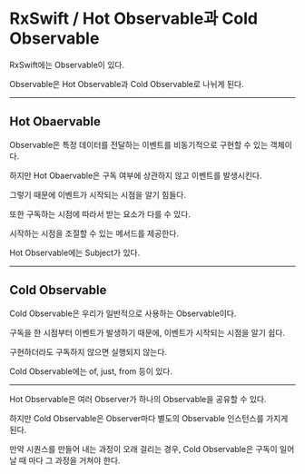# RxSwift / Hot Observable과 Cold Observable

RxSwift에는 Observable이 있다. 

Observable은 Hot Observable과 Cold Observable로 나뉘게 된다.

---

## Hot Obaervable

Observable은 특정 데이터를 전달하는 이벤트를 비동기적으로 구현할 수 있는 객체이다. 

하지만 Hot Obaervable은 구독 여부에 상관하지 않고 이벤트를 발생시킨다. 

그렇기 때문에 이벤트가 시작되는 시점을 알기 힘들다.

또한 구독하는 시점에 따라서 받는 요소가 다를 수 있다. 

시작하는 시점을 조절할 수 있는 메서드를 제공한다.

Hot Observable에는 Subject가 있다.

---

## Cold Observable

Cold Observable은 우리가 일반적으로 사용하는 Observable이다.

구독을 한 시점부터 이벤트가 발생하기 때문에, 이벤트가 시작되는 시점을 알기 쉽다.

구현하더라도 구독하지 않으면 실행되지 않는다.

Cold Observable에는 of, just, from 등이 있다. 

---

Hot Observable은 여러 Observer가 하나의 Observable을 공유할 수 있다. 

하지만 Cold Observable은 Observer마다 별도의 Observable 인스턴스를 가지게 된다. 

만약 시퀀스를 만들어 내는 과정이 오래 걸리는 경우, Cold Observable은 구독이 일어날 때 마다 그 과정을 거쳐야 한다.

 